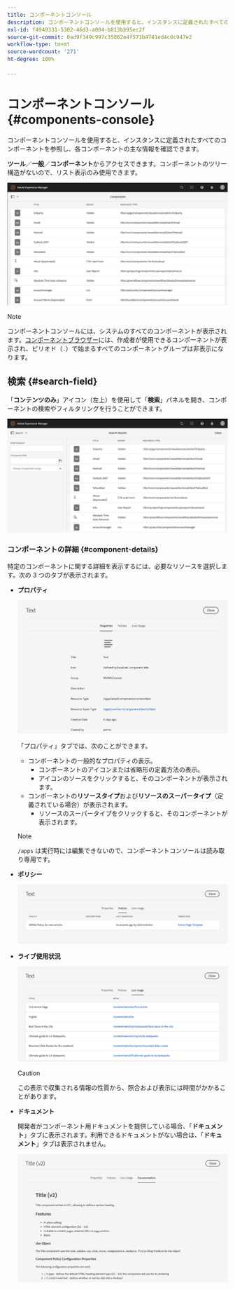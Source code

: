 ```yaml
---
title: コンポーネントコンソール
description: コンポーネントコンソールを使用すると、インスタンスに定義されたすべてのコンポーネントを参照できます。
exl-id: f4949331-5302-46d3-a004-b813bb95ec2f
source-git-commit: 0ad9f349c997c35862e4f571b4741ed4c0c947e2
workflow-type: tm+mt
source-wordcount: '271'
ht-degree: 100%

---
```


# コンポーネントコンソール {#components-console}

コンポーネントコンソールを使用すると、インスタンスに定義されたすべてのコンポーネントを参照し、各コンポーネントの主な情報を確認できます。

**ツール**／**一般**／**コンポーネント**&#x200B;からアクセスできます。コンポーネントのツリー構造がないので、リスト表示のみ使用できます。

![コンポーネントコンソール](/help/sites-cloud/authoring/assets/components-console.png)

>[!NOTE]
>
>コンポーネントコンソールには、システムのすべてのコンポーネントが表示されます。[コンポーネントブラウザー](/help/sites-cloud/authoring/fundamentals/environment-tools.md#components-browser)には、作成者が使用できるコンポーネントが表示され、ピリオド（`.`）で始まるすべてのコンポーネントグループは非表示になります。

## 検索 {#search-field}

「**コンテンツのみ**」アイコン（左上）を使用して「**検索**」パネルを開き、コンポーネントの検索やフィルタリングを行うことができます。

![コンポーネントコンソールでの検索](/help/sites-cloud/authoring/assets/components-console-search.png)

### コンポーネントの詳細 {#component-details}

特定のコンポーネントに関する詳細を表示するには、必要なリソースを選択します。次の 3 つのタブが表示されます。

* **プロパティ**

  ![コンポーネントコンソールのプロパティ](/help/sites-cloud/authoring/assets/components-console-properties.png)

  「プロパティ」タブでは、次のことができます。

   * コンポーネントの一般的なプロパティの表示。
      * コンポーネントのアイコンまたは省略形の定義方法の表示。<!-- View how the [icon or abbreviation has been defined](/help/sites-developing/components-basics.md#component-icon-in-touch-ui) for the component.-->
      * アイコンのソースをクリックすると、そのコンポーネントが表示されます。
   * コンポーネントの&#x200B;**リソースタイプ**&#x200B;および&#x200B;**リソースのスーパータイプ**（定義されている場合）が表示されます。
      * リソースのスーパータイプをクリックすると、そのコンポーネントが表示されます。

  >[!NOTE]
  >
  >`/apps` は実行時には編集できないので、コンポーネントコンソールは読み取り専用です。

* **ポリシー**

  ![コンポーネントコンソールのポリシー](/help/sites-cloud/authoring/assets/components-console-policies.png)

* **ライブ使用状況**

  ![コンポーネントのライブ使用状況](/help/sites-cloud/authoring/assets/components-console-live-usage.png)

  >[!CAUTION]
  >
  >この表示で収集される情報の性質から、照合および表示には時間がかかることがあります。

* **ドキュメント**

  開発者がコンポーネント用ドキュメントを提供している場合、「**ドキュメント**」タブに表示されます。利用できるドキュメントがない場合は、「**ドキュメント**」タブは表示されません。<!-- If the developer has provided [documentation for the component](/help/sites-developing/developing-components.md#documenting-your-component), it will appear on the **Documentation** tab. If there is no documentation available, the **Documentation** tab will not be shown.-->

  ![コンポーネントのドキュメント](/help/sites-cloud/authoring/assets/components-console-documentation.png)
